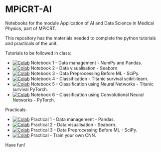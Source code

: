# MPiCRT-AI
Notebooks for the module Application of AI and Data Science in Medical Physics, part of MPiCRT.

This repository has the materials needed to complete the python tutorials and practicals of the unit. 

Tutorials to be followed in class:

- [![Colab](https://colab.research.google.com/assets/colab-badge.svg)](https://colab.research.google.com/github/rrr-uom-projects/MPiCRT-AI/blob/main/01-Data%20Managing.ipynb) Notebook 1 - Data management - NumPy and Pandas.
- [![Colab](https://colab.research.google.com/assets/colab-badge.svg)](https://colab.research.google.com/github/rrr-uom-projects/MPiCRT-AI/blob/main/02-Data%20Visualisation.ipynb) Notebook 2 - Data visualisation - Seaborn.
- [![Colab](https://colab.research.google.com/assets/colab-badge.svg)](https://colab.research.google.com/github/rrr-uom-projects/MPiCRT-AI/blob/main/03-Data%20Preprocessing%20Before%20ML.ipynb) Notebook 3 - Data Preprocessing Before ML - SciPy.
- [![Colab](https://colab.research.google.com/assets/colab-badge.svg)](https://colab.research.google.com/github/rrr-uom-projects/MPiCRT-AI/blob/main/04-Classification.ipynb) Notebook 4 - Classification - Titanic survival  scikit-learn.
- [![Colab](https://colab.research.google.com/assets/colab-badge.svg)](https://colab.research.google.com/github/rrr-uom-projects/MPiCRT-AI/blob/main/05-NNinPyTorch.ipynb) Notebook 5 - Classification using Neural Networks - Titanic survival  PyTorch.
- [![Colab](https://colab.research.google.com/assets/colab-badge.svg)](https://colab.research.google.com/github/rrr-uom-projects/MPiCRT-AI/blob/main/06-CNNs.ipynb) Notebook 6 - Classification using Convolutional Neural Networks - PyTorch.


Practicals:
- [![Colab](https://colab.research.google.com/assets/colab-badge.svg)](https://colab.research.google.com/github/rrr-uom-projects/MPiCRT-AI/blob/main/02-Data%20Visualisation.ipynb) Practical 1 - Data management - Pandas.
- [![Colab](https://colab.research.google.com/assets/colab-badge.svg)](https://colab.research.google.com/github/rrr-uom-projects/MPiCRT-AI/blob/main/02p-Data%20Visualisation%20Practical.ipynb) Practical 2 - Data visualisation - Seaborn.
- [![Colab](https://colab.research.google.com/assets/colab-badge.svg)](https://colab.research.google.com/github/rrr-uom-projects/MPiCRT-AI/blob/main/03p-Data%20Preprocessing%20Practical.ipynb) Practical 3 - Data Preprocessing Before ML - SciPy.
- [![Colab](https://colab.research.google.com/assets/colab-badge.svg)](https://colab.research.google.com/github/rrr-uom-projects/MPiCRT-AI/blob/main/06p-Your%20CNN.ipynb) Practical - Train your own CNN.

Have fun!